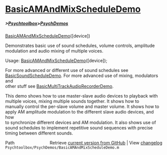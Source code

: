 # [BasicAMAndMixScheduleDemo](BasicAMAndMixScheduleDemo)
##### >[Psychtoolbox](Psychtoolbox)>[PsychDemos](PsychDemos)

[BasicAMAndMixScheduleDemo](BasicAMAndMixScheduleDemo)([device])  
  
Demonstrates basic use of sound schedules, volume controls, amplitude  
modulation and audio mixing of multiple voices.  
  
Usage: [BasicAMAndMixScheduleDemo](BasicAMAndMixScheduleDemo)([device]);  
  
For more advanced or different use of sound schedules see  
[BasicSoundScheduleDemo](BasicSoundScheduleDemo). For more advanced use of mixing, modulators and  
other stuff see [BasicMultiTrackAudioRecorderDemo](BasicMultiTrackAudioRecorderDemo).  
  
This demo shows how to use master-slave audio devices to playback with  
multiple voices, mixing multiple sounds together. It shows how to  
manually control the per-slave volume and master volume. It shows how to  
apply AM amplitude modulation to the different slave audio devices, and how  
to synchronize different devices and AM modulation. It also shows use of  
sound schedules to implement repetitive sound sequences with precise  
timing between different sounds.  
  




<div class="code_header" style="text-align:right;">
  <span style="float:left;">Path&nbsp;&nbsp;</span> <span class="counter">Retrieve <a href=
  "https://raw.github.com/Psychtoolbox-3/Psychtoolbox-3/beta/Psychtoolbox/PsychDemos/BasicAMAndMixScheduleDemo.m">current version from GitHub</a> | View <a href=
  "https://github.com/Psychtoolbox-3/Psychtoolbox-3/commits/beta/Psychtoolbox/PsychDemos/BasicAMAndMixScheduleDemo.m">changelog</a></span>
</div>
<div class="code">
  <code>Psychtoolbox/PsychDemos/BasicAMAndMixScheduleDemo.m</code>
</div>

